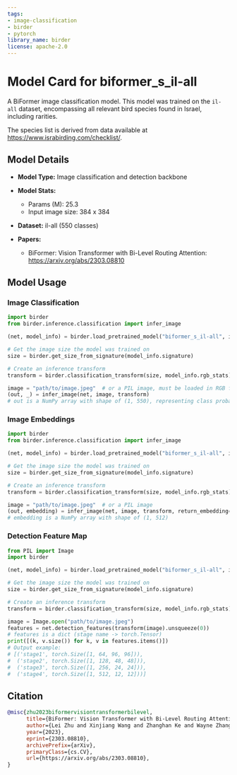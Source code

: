 ```yaml
---
tags:
- image-classification
- birder
- pytorch
library_name: birder
license: apache-2.0
---
```


# Model Card for biformer_s_il-all

A BiFormer image classification model. This model was trained on the `il-all` dataset, encompassing all relevant bird species found in Israel, including rarities.

The species list is derived from data available at <https://www.israbirding.com/checklist/>.

## Model Details

- **Model Type:** Image classification and detection backbone
- **Model Stats:**
    - Params (M): 25.3
    - Input image size: 384 x 384
- **Dataset:** il-all (550 classes)

- **Papers:**
    - BiFormer: Vision Transformer with Bi-Level Routing Attention: <https://arxiv.org/abs/2303.08810>

## Model Usage

### Image Classification

```python
import birder
from birder.inference.classification import infer_image

(net, model_info) = birder.load_pretrained_model("biformer_s_il-all", inference=True)

# Get the image size the model was trained on
size = birder.get_size_from_signature(model_info.signature)

# Create an inference transform
transform = birder.classification_transform(size, model_info.rgb_stats)

image = "path/to/image.jpeg"  # or a PIL image, must be loaded in RGB format
(out, _) = infer_image(net, image, transform)
# out is a NumPy array with shape of (1, 550), representing class probabilities.
```

### Image Embeddings

```python
import birder
from birder.inference.classification import infer_image

(net, model_info) = birder.load_pretrained_model("biformer_s_il-all", inference=True)

# Get the image size the model was trained on
size = birder.get_size_from_signature(model_info.signature)

# Create an inference transform
transform = birder.classification_transform(size, model_info.rgb_stats)

image = "path/to/image.jpeg"  # or a PIL image
(out, embedding) = infer_image(net, image, transform, return_embedding=True)
# embedding is a NumPy array with shape of (1, 512)
```

### Detection Feature Map

```python
from PIL import Image
import birder

(net, model_info) = birder.load_pretrained_model("biformer_s_il-all", inference=True)

# Get the image size the model was trained on
size = birder.get_size_from_signature(model_info.signature)

# Create an inference transform
transform = birder.classification_transform(size, model_info.rgb_stats)

image = Image.open("path/to/image.jpeg")
features = net.detection_features(transform(image).unsqueeze(0))
# features is a dict (stage name -> torch.Tensor)
print([(k, v.size()) for k, v in features.items()])
# Output example:
# [('stage1', torch.Size([1, 64, 96, 96])),
#  ('stage2', torch.Size([1, 128, 48, 48])),
#  ('stage3', torch.Size([1, 256, 24, 24])),
#  ('stage4', torch.Size([1, 512, 12, 12]))]
```

## Citation

```bibtex
@misc{zhu2023biformervisiontransformerbilevel,
      title={BiFormer: Vision Transformer with Bi-Level Routing Attention}, 
      author={Lei Zhu and Xinjiang Wang and Zhanghan Ke and Wayne Zhang and Rynson Lau},
      year={2023},
      eprint={2303.08810},
      archivePrefix={arXiv},
      primaryClass={cs.CV},
      url={https://arxiv.org/abs/2303.08810}, 
}
```
